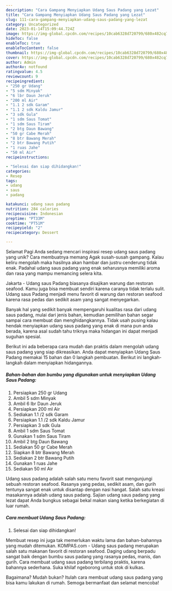 ```yaml
---
description: "Cara Gampang Menyiapkan Udang Saus Padang yang Lezat"
title: "Cara Gampang Menyiapkan Udang Saus Padang yang Lezat"
slug: 111-cara-gampang-menyiapkan-udang-saus-padang-yang-lezat
category: Uncategorized
date: 2023-01-14T15:09:44.724Z
image: https://img-global.cpcdn.com/recipes/10cab6328d720799/680x482cq70/udang-saus-padang-foto-resep-utama.jpg
hideToc: false
enableToc: true
enableTocContent: false
thumbnail: https://img-global.cpcdn.com/recipes/10cab6328d720799/680x482cq70/udang-saus-padang-foto-resep-utama.jpg
cover: https://img-global.cpcdn.com/recipes/10cab6328d720799/680x482cq70/udang-saus-padang-foto-resep-utama.jpg
author: Admin
authorAv: notfound
ratingvalue: 4.5
reviewcount: 9
recipeingredient:
- "250 gr Udang"
- "5 sdm Minyak"
- "6 lbr Daun Jeruk"
- "200 ml Air"
- "1.1 2 sdk Garam"
- "1.1 2 sdk Kaldu Jamur"
- "3 sdk Gula"
- "1 sdm Saus Tomat"
- "1 sdm Saus Tiram"
- "2 btg Daun Bawang"
- "50 gr Cabe Merah"
- "8 btr Bawang Merah"
- "2 btr Bawang Putih"
- "1 ruas Jahe"
- "50 ml Air"
recipeinstructions:

- "Selesai dan siap dihidangkan!"
categories:
- Resep
tags:
- udang
- saus
- padang

katakunci: udang saus padang 
nutrition: 284 calories
recipecuisine: Indonesian
preptime: "PT33M"
cooktime: "PT51M"
recipeyield: "2"
recipecategory: Dessert

---
```



Selamat Pagi Anda sedang mencari inspirasi resep udang saus padang yang unik? Cara membuatnya memang Agak susah-susah gampang. Kalau keliru mengolah maka hasilnya akan hambar dan justru cenderung tidak enak. Padahal udang saus padang yang enak seharusnya memiliki aroma dan rasa yang mampu memancing selera kita.


Jakarta - Udang saus Padang biasanya disajikan warung dan restoran seafood. Kamu juga bisa membuat sendiri karena caranya tidak terlalu sulit. Udang saus Padang menjadi menu favorit di warung dan restoran seafood karena rasa pedas dan sedikit asam yang sangat menyegarkan.

Banyak hal yang sedikit banyak mempengaruhi kualitas rasa dari udang saus padang, mulai dari jenis bahan, kemudian pemilihan bahan segar sampai cara membuat dan menghidangkannya. Tidak usah pusing kalau hendak menyiapkan udang saus padang yang enak di mana pun anda berada, karena asal sudah tahu triknya maka hidangan ini dapat menjadi suguhan spesial.


Berikut ini ada beberapa cara mudah dan praktis dalam mengolah udang saus padang yang siap dikreasikan. Anda dapat menyiapkan Udang Saus Padang memakai 15 bahan dan 0 langkah pembuatan. Berikut ini langkah-langkah dalam menyiapkan hidangannya.

<!--inarticleads1-->

##### Bahan-bahan dan bumbu yang digunakan untuk menyiapkan Udang Saus Padang:

1. Persiapkan 250 gr Udang
1. Ambil 5 sdm Minyak
1. Ambil 6 lbr Daun Jeruk
1. Persiapkan 200 ml Air
1. Sediakan 1.1 /2 sdk Garam
1. Persiapkan 1.1 /2 sdk Kaldu Jamur
1. Persiapkan 3 sdk Gula
1. Ambil 1 sdm Saus Tomat
1. Gunakan 1 sdm Saus Tiram
1. Ambil 2 btg Daun Bawang
1. Sediakan 50 gr Cabe Merah
1. Siapkan 8 btr Bawang Merah
1. Sediakan 2 btr Bawang Putih
1. Gunakan 1 ruas Jahe
1. Sediakan 50 ml Air


Udang saus padang adalah salah satu menu favorit saat mengunjungi sebuah restoran seafood. Rasanya yang pedas, sedikit asam, dan gurih tentunya sangat enak untuk disantap dengan nasi hangat. Salah satu kreasi masakannya adalah udang saus padang. Sajian udang saus padang yang lezat dapat Anda bungkus sebagai bekal makan siang ketika berkegiatan di luar rumah. 

<!--inarticleads2-->

##### Cara membuat Udang Saus Padang:


1. Selesai dan siap dihidangkan!

Membuat resep ini juga tak memerlukan waktu lama dan bahan-bahannya yang mudah ditemukan. KOMPAS.com - Udang saus padang merupakan salah satu makanan favorit di restoran seafood. Daging udang berpadu sangat baik dengan bumbu saus padang yang rasanya pedas, manis, dan gurih. Cara membuat udang saus padang terbilang praktis, karena bahannya sederhana. Suka khilaf ngeborong untuk stok di kulkas. 

Bagaimana? Mudah bukan? Itulah cara membuat udang saus padang yang bisa kamu lakukan di rumah. Semoga bermanfaat dan selamat mencoba!
